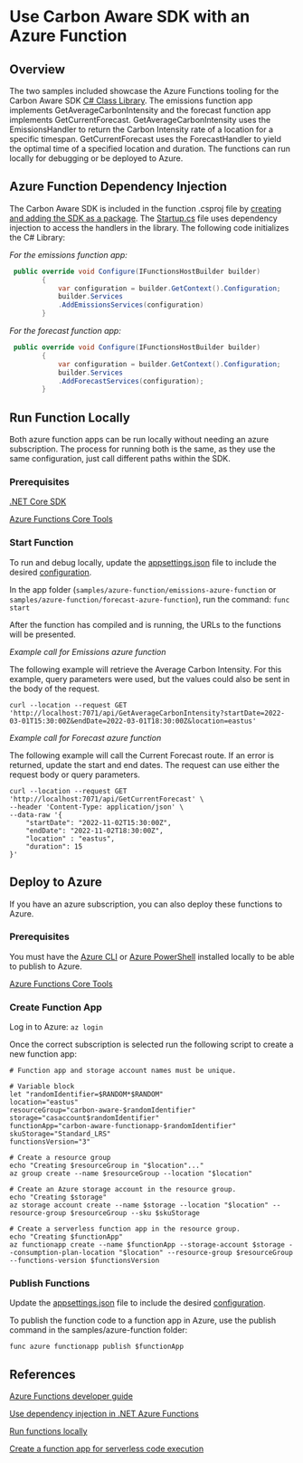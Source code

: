 # Use Carbon Aware SDK with an Azure Function

## Overview
The two samples included showcase the Azure Functions tooling for the Carbon Aware SDK [C# Class Library](../../docs/architecture/c%23-client-library.md). The emissions function app implements GetAverageCarbonIntensity and the forecast function app implements GetCurrentForecast. GetAverageCarbonIntensity uses the EmissionsHandler to return the Carbon Intensity rate of a location for a specific timespan. GetCurrentForecast uses the ForecastHandler to yield the optimal time of a specified location and duration. The functions can run locally for debugging or be deployed to Azure.

## Azure Function Dependency Injection
The Carbon Aware SDK is included in the function .csproj file by [creating and adding the SDK as a package](../../docs/packaging.md#included-scripts).  The [Startup.cs](Startup.cs) file uses dependency injection to access the handlers in the library. The following code initializes the C# Library:

_For the emissions function app:_

```C#
 public override void Configure(IFunctionsHostBuilder builder)
        {
            var configuration = builder.GetContext().Configuration;
            builder.Services
            .AddEmissionsServices(configuration)
        }
```

_For the forecast function app:_
```C#
 public override void Configure(IFunctionsHostBuilder builder)
        {
            var configuration = builder.GetContext().Configuration;
            builder.Services
            .AddForecastServices(configuration);
        }
```


## Run Function Locally
Both azure function apps can be run locally without needing an azure subscription. The process for running both is the same, as they use the same configuration, just call different paths within the SDK.

### Prerequisites
[.NET Core SDK](https://dotnet.microsoft.com/download)

[Azure Functions Core Tools](https://learn.microsoft.com/en-us/azure/azure-functions/functions-run-local)

### Start Function
To run and debug locally, update the [appsettings.json](appsettings.json) file to include the desired [configuration](../../docs/configuration.md).

In the app folder (`samples/azure-function/emissions-azure-function` or `samples/azure-function/forecast-azure-function`), run the command:  ```func start```

After the function has compiled and is running, the URLs to the functions will be presented.  

_Example call for Emissions azure function_

The following example will retrieve the Average Carbon Intensity.  For this example, query parameters were used, but the values could also be sent in the body of the request.

```
curl --location --request GET 'http://localhost:7071/api/GetAverageCarbonIntensity?startDate=2022-03-01T15:30:00Z&endDate=2022-03-01T18:30:00Z&location=eastus'
```

_Example call for Forecast azure function_

The following example will call the Current Forecast route.  If an error is returned, update the start and end dates.  The request can use either the request body or query parameters.

```
curl --location --request GET 'http://localhost:7071/api/GetCurrentForecast' \
--header 'Content-Type: application/json' \
--data-raw '{
    "startDate": "2022-11-02T15:30:00Z",
    "endDate": "2022-11-02T18:30:00Z",
    "location" : "eastus",
    "duration": 15
}'
```

## Deploy to Azure
If you have an azure subscription, you can also deploy these functions to Azure.

### Prerequisites

You must have the [Azure CLI](https://learn.microsoft.com/en-us/cli/azure/install-azure-cli) or [Azure PowerShell](https://learn.microsoft.com/en-us/powershell/azure/install-az-ps) installed locally to be able to publish to Azure.

[Azure Functions Core Tools](https://learn.microsoft.com/en-us/azure/azure-functions/functions-run-local)

### Create Function App
Log in to Azure:  ```az login```

Once the correct subscription is selected run the following script to create a new function app:

```
# Function app and storage account names must be unique.

# Variable block
let "randomIdentifier=$RANDOM*$RANDOM"
location="eastus"
resourceGroup="carbon-aware-$randomIdentifier"
storage="casaccount$randomIdentifier"
functionApp="carbon-aware-functionapp-$randomIdentifier"
skuStorage="Standard_LRS"
functionsVersion="3"

# Create a resource group
echo "Creating $resourceGroup in "$location"..."
az group create --name $resourceGroup --location "$location"

# Create an Azure storage account in the resource group.
echo "Creating $storage"
az storage account create --name $storage --location "$location" --resource-group $resourceGroup --sku $skuStorage

# Create a serverless function app in the resource group.
echo "Creating $functionApp"
az functionapp create --name $functionApp --storage-account $storage --consumption-plan-location "$location" --resource-group $resourceGroup --functions-version $functionsVersion
```

### Publish Functions 
Update the [appsettings.json](appsettings.json) file to include the desired [configuration](../../docs/configuration.md).

To publish the function code to a function app in Azure, use the publish command in the samples/azure-function folder:

```
func azure functionapp publish $functionApp
```

## References

[Azure Functions developer guide](https://learn.microsoft.com/en-us/azure/azure-functions/functions-reference?tabs=blob)

[Use dependency injection in .NET Azure Functions](https://learn.microsoft.com/en-us/azure/azure-functions/functions-dotnet-dependency-injection)

[Run functions locally](https://learn.microsoft.com/en-us/azure/azure-functions/functions-run-local?tabs=v4%2Cwindows%2Ccsharp%2Cportal%2Cbash#start)

[Create a function app for serverless code execution](https://learn.microsoft.com/en-us/azure/azure-functions/scripts/functions-cli-create-serverless?source=recommendations)